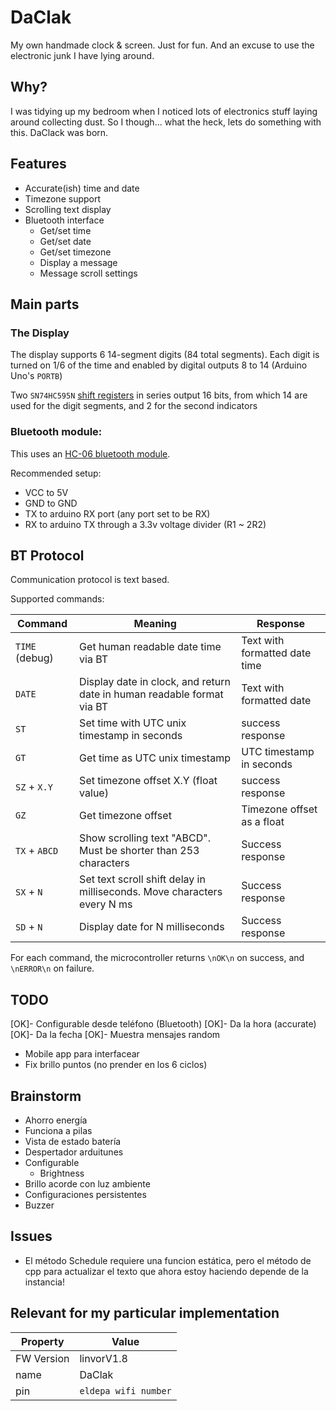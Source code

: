 # DaClak

My own handmade clock & screen. Just for fun. And an excuse to use the electronic junk I have lying around.

## Why?

I was tidying up my bedroom when I noticed lots of electronics stuff laying around collecting dust. So I though... what the heck, lets do something with this. DaClack was born.

## Features
* Accurate(ish) time and date
* Timezone support
* Scrolling text display
* Bluetooth interface
  * Get/set time
  * Get/set date
  * Get/set timezone
  * Display a message
  * Message scroll settings

## Main parts

### The Display

The display supports 6 14-segment digits (84 total segments).
Each digit is turned on 1/6 of the time and enabled by digital outputs 8 to 14 (Arduino Uno's `PORTB`)

Two `SN74HC595N` [shift registers](http://www.ti.com/lit/ds/symlink/sn74hc595.pdf) in series output 16 bits, from which 14 are used
for the digit segments, and 2 for the second indicators

### Bluetooth module:
This uses an [HC-06 bluetooth module](http://www.martyncurrey.com/arduino-and-hc-06-zs-040/).

Recommended setup:
* VCC to 5V
* GND to GND
* TX to arduino RX port (any port set to be RX)
* RX to arduino TX through a 3.3v voltage divider (R1 ~ 2R2)

## BT Protocol

Communication protocol is text based. 

Supported commands:

| Command | Meaning | Response |
| ------- | -------------------------- | ----------- |
| `TIME` (debug) | Get human readable date time via BT | Text with formatted date time |
| `DATE` | Display date in clock, and return date in human readable format via BT | Text with formatted date |
| `ST` | Set time with UTC unix timestamp in seconds | success response |
| `GT` | Get time as UTC unix timestamp | UTC timestamp in seconds |
| `SZ` + `X.Y` | Set timezone offset X.Y (float value) | success response |
| `GZ` | Get timezone offset | Timezone offset as a float |
| `TX` + `ABCD` | Show scrolling text "ABCD". Must be shorter than 253 characters | Success response |
| `SX` + `N` | Set text scroll shift delay in milliseconds. Move characters every N ms | Success response |
| `SD` + `N` | Display date for N milliseconds | Success response | 

For each command, the microcontroller returns `\nOK\n` on success, and `\nERROR\n` on failure.

## TODO

[OK]- Configurable desde teléfono (Bluetooth) 
[OK]- Da la hora (accurate)
[OK]- Da la fecha
[OK]- Muestra mensajes random
- Mobile app para interfacear
- Fix brillo puntos (no prender en los 6 ciclos)

## Brainstorm

- Ahorro energía
- Funciona a pilas
- Vista de estado batería
- Despertador arduitunes
- Configurable
	* Brightness
- Brillo acorde con luz ambiente
- Configuraciones persistentes
- Buzzer


## Issues
* El método Schedule requiere una funcion estática, pero el método de cpp para actualizar el texto que ahora estoy haciendo depende de la instancia!

## Relevant for my particular implementation

| Property | Value |
| -------- | ----- |
| FW Version | linvorV1.8 |
| name | DaClak |
| pin | `eldepa wifi number` |
